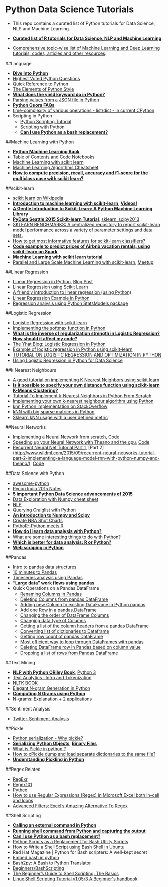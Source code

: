 # Python Data Science Tutorials 
- This repo contains a curated list of Python tutorials for Data Science, NLP and Machine Learning.

- [**Curated list of R tutorials for Data Science, NLP and Machine Learning**](https://github.com/ujjwalkarn/DataScienceR).

- [Comprehensive topic-wise list of Machine Learning and Deep Learning tutorials, codes, articles and other resources](https://github.com/ujjwalkarn/Machine-Learning-Tutorials/blob/master/README.md).

##Language
- [**Dive Into Python**](http://www.diveintopython.net/index.html)
- [Highest Voted Python Questions](http://stackoverflow.com/questions/tagged/python?sort=votes&pageSize=50)
- [Quick Reference to Python](http://www.dataschool.io/python-quick-reference/)
- [The Elements of Python Style](https://github.com/amontalenti/elements-of-python-style)
- [**What does the yield keyword do in Python?**](http://stackoverflow.com/questions/231767/what-does-the-yield-keyword-do-in-python)
- [Parsing values from a JSON file in Python](http://stackoverflow.com/questions/2835559/parsing-values-from-a-json-file-in-python)
- [**Python Quora FAQs**](https://www.quora.com/topic/Python-programming-language-1)
- [time-complexity of various operations - list/dict - in current CPython](https://wiki.python.org/moin/TimeComplexity)
- Scripting in Python
    - [Python Scripting Tutorial](http://www.dreamsyssoft.com/python-scripting-tutorial/intro-tutorial.php)
    - [Scripting with Python](https://www.schrodinger.com//AcrobatFile.php?type=supportdocs&type2=&ident=404)
    - [**Can I use Python as a bash replacement?**](http://stackoverflow.com/questions/209470/can-i-use-python-as-a-bash-replacement)

##Machine Learning with Python
- [**Python Machine Learning Book**](https://github.com/rasbt/python-machine-learning-book)
- [Table of Contents and Code Notebooks](https://github.com/rasbt/python-machine-learning-book/blob/master/README.md#table-of-contents-and-code-notebooks)
- [Machine Learning with scikit learn](http://www.dataschool.io/machine-learning-with-scikit-learn/)
- [Machine Learning Algorithms Cheatsheet](http://www.analyticsvidhya.com/blog/2015/09/full-cheatsheet-machine-learning-algorithms/)
- [**How to compute precision, recall, accuracy and f1-score for the multiclass case with scikit learn?**](http://stackoverflow.com/questions/31421413/how-to-compute-precision-recall-accuracy-and-f1-score-for-the-multiclass-case)

##scikit-learn
- [scikit learn on Wikipedia](https://en.wikipedia.org/wiki/Scikit-learn)
- [**Introduction to machine learning with scikit-learn**](https://github.com/justmarkham/scikit-learn-videos), [**Videos!**](http://blog.kaggle.com/author/kevin-markham/)
- [**A Gentle Introduction to Scikit-Learn: A Python Machine Learning Library**](http://machinelearningmastery.com/a-gentle-introduction-to-scikit-learn-a-python-machine-learning-library/)
- [**PyData Seattle 2015 Scikit-learn Tutorial**](https://github.com/jakevdp/sklearn_pydata2015), [sklearn_scipy2013](https://github.com/jakevdp/sklearn_scipy2013)
- [SKLEARN BENCHMARKS: A centralized repository to report scikit-learn model performance across a variety of parameter settings and data sets.](https://github.com/rhiever/sklearn-benchmarks)
- [How to get most informative features for scikit-learn classifiers?](http://stackoverflow.com/questions/11116697/how-to-get-most-informative-features-for-scikit-learn-classifiers)
- [**Code example to predict prices of Airbnb vacation rentals, using scikit-learn on Spark**](https://github.com/mapr-demos/spark-sklearn-airbnb-predict)
- [**Machine Learning with scikit learn tutorial**](http://amueller.github.io/sklearn_tutorial/)
- [Parallel and Large Scale Machine Learning with scikit-learn](https://speakerdeck.com/ogrisel/parallel-and-large-scale-machine-learning-with-scikit-learn), [Meetup](http://datasciencelondon.org/machine-learning-python-scikit-learn-ipython-dsldn-data-science-london-kaggle/)


##Linear Regression
- [Linear Regression in Python](http://nbviewer.ipython.org/github/justmarkham/DAT4/blob/master/notebooks/08_linear_regression.ipynb), [Blog Post](http://www.dataschool.io/linear-regression-in-python/)
- [Linear Regression using Scikit Learn](http://scikit-learn.org/stable/modules/generated/sklearn.linear_model.LinearRegression.html)
- [A friendly introduction to linear regression (using Python)](http://www.dataschool.io/linear-regression-in-python/)
- [Linear Regression Example in Python](http://scipy-cookbook.readthedocs.io/items/LinearRegression.html)
- [Regression analysis using Python StatsModels package](http://www.turingfinance.com/regression-analysis-using-python-statsmodels-and-quandl/)

##Logistic Regression
- [Logistic Regression with scikit learn](http://www.dataschool.io/logistic-regression-in-python-using-scikit-learn/)
- [Implementing the softmax function in Python](http://stackoverflow.com/questions/34968722/softmax-function-python)
- [**What is the inverse of regularization strength in Logistic Regression? How should it affect my code?**](http://stackoverflow.com/questions/22851316/what-is-the-inverse-of-regularization-strength-in-logistic-regression-how-shoul)
- [The Yhat Blog: Logistic Regression in Python](http://blog.yhat.com/posts/logistic-regression-and-python.html)
- [Example of logistic regression in Python using scikit-learn](http://www.dataschool.io/logistic-regression-in-python-using-scikit-learn/)
- [TUTORIAL ON LOGISTIC REGRESSION AND OPTIMIZATION IN PYTHON](https://learningwithdata.wordpress.com/2015/04/30/tutorial-on-logistic-regression-and-optimization-in-python/)
- [Using Logistic Regression in Python for Data Science](http://www.dummies.com/how-to/content/using-logistic-regression-in-python-for-data-scien.html)

##k Nearest Neighbours
- [A good tutorial on implementing K Nearest Neighbors using scikit learn](http://scikit-learn.org/stable/modules/neighbors.html)
- [**Is it possible to specify your own distance function using scikit-learn K-Means Clustering?**](http://stackoverflow.com/questions/5529625/is-it-possible-to-specify-your-own-distance-function-using-scikit-learn-k-means)
- [Tutorial To Implement k-Nearest Neighbors in Python From Scratch](http://machinelearningmastery.com/tutorial-to-implement-k-nearest-neighbors-in-python-from-scratch/)
- [Implementing your own k-nearest neighbour algorithm using Python](https://blog.cambridgecoding.com/2016/01/16/machine-learning-under-the-hood-writing-your-own-k-nearest-neighbour-algorithm/)
- [knn Python implementation on StackOverflow](http://stackoverflow.com/questions/5565935/k-nearest-neighbour-in-python)
- [kNN with big sparse matrices in Python](http://stackoverflow.com/questions/20333092/knn-with-big-sparse-matrices-in-python)
- [Sklearn kNN usage with a user defined metric](http://stackoverflow.com/questions/21052509/sklearn-knn-usage-with-a-user-defined-metric)



##Neural Networks
- [Implementing a Neural Network from scratch](http://www.wildml.com/2015/09/implementing-a-neural-network-from-scratch/), [Code](https://github.com/dennybritz/nn-from-scratch)
- [Speeding up your Neural Network with Theano and the gpu](http://www.wildml.com/2015/09/speeding-up-your-neural-network-with-theano-and-the-gpu/), [Code](https://github.com/dennybritz/nn-theano)
- [Recurrent Neural Net Tutorial Part 1](http://www.wildml.com/2015/09/recurrent-neural-networks-tutorial-part-1-introduction-to-rnns/), [Part 2] (http://www.wildml.com/2015/09/recurrent-neural-networks-tutorial-part-2-implementing-a-language-model-rnn-with-python-numpy-and-theano/), [Code](https://github.com/dennybritz/rnn-tutorial-rnnlm/)


##Data Science with Python
- [awesome-python](https://github.com/vinta/awesome-python)
- [Pycon India 2015 Notes](http://www.analyticsvidhya.com/blog/2015/10/notes-impressions-experience-excitement-pycon-india-2015/)
- [**5 important Python Data Science advancements of 2015**](https://medium.com/@elgehelge/the-5-most-important-python-data-science-advancements-of-2015-a136482da89b#.sp2c1la9z)
- [Data Exploration with Numpy cheat sheet](http://www.analyticsvidhya.com/blog/2015/07/11-steps-perform-data-analysis-pandas-python)
- [NLP](http://www.datasciencecentral.com/profiles/blogs/python-nlp-tools)
- [Querying Craiglist with Python](http://chrisholdgraf.com/querying-craigslist-with-python/?imm_mid=0d8940&cmp=em-data-na-na-newsltr_20150916)
- [**An introduction to Numpy and Scipy**](http://www.engr.ucsb.edu/~shell/che210d/numpy.pdf)
- [Create NBA Shot Charts](http://savvastjortjoglou.com/nba-shot-sharts.html)
- [PythoR- Python meets R](http://nipunbatra.github.io/2016/01/pythor/)
- [**How do I learn data analysis with Python?**](https://www.quora.com/How-do-I-learn-data-analysis-with-Python?redirected_qid=2464720)
- [What are some interesting things to do with Python?](https://www.quora.com/Python-programming-language-What-are-some-interesting-things-to-do-with-Python?redirected_qid=2324227)
- [**Which is better for data analysis: R or Python?**](https://www.quora.com/Which-is-better-for-data-analysis-R-or-Python)
- [**Web scraping in Python**](https://github.com/ujjwalkarn/Web-Scraping)

##Pandas
- [Intro to pandas data structures](http://www.gregreda.com/2013/10/26/intro-to-pandas-data-structures/)
- [10 minutes to Pandas](http://pandas.pydata.org/pandas-docs/stable/10min.html)
- [Timeseries analysis using Pandas](http://nbviewer.jupyter.org/github/twiecki/financial-analysis-python-tutorial/blob/master/1.%20Pandas%20Basics.ipynb)
- [**“Large data” work flows using pandas**](http://stackoverflow.com/questions/14262433/large-data-work-flows-using-pandas)
- Quick Operations on a Pandas DataFrame
    - [Renaming Columns in Pandas](http://stackoverflow.com/questions/11346283/renaming-columns-in-pandas)
    - [Deleting Columns from pandas DataFrame](http://stackoverflow.com/questions/13411544/delete-column-from-pandas-dataframe)
    - [Adding new Column to existing DataFrame in Python pandas](http://stackoverflow.com/questions/12555323/adding-new-column-to-existing-dataframe-in-python-pandas)
    - [Add one Row in a pandas.DataFrame](http://stackoverflow.com/questions/10715965/add-one-row-in-a-pandas-dataframe)
    - [Changing the order of DataFrame Columns](http://stackoverflow.com/questions/13148429/how-to-change-the-order-of-dataframe-columns)
    - [Changing data type of Columns](http://stackoverflow.com/questions/15891038/pandas-change-data-type-of-columns)
    - [Getting a list of the column headers from a pandas DataFrame](http://stackoverflow.com/questions/19482970/get-list-from-pandas-dataframe-column-headers)
    - [Converting list of dictionaries to Dataframe](http://stackoverflow.com/questions/20638006/convert-list-of-dictionaries-to-dataframe)
    - [Getting row count of pandas DataFrame](http://stackoverflow.com/questions/15943769/how-to-get-row-count-of-pandas-dataframe)
    - [Most efficient way to loop through DataFrames with pandas](http://stackoverflow.com/questions/7837722/what-is-the-most-efficient-way-to-loop-through-dataframes-with-pandas)
    - [Deleting DataFrame row in Pandas based on column value](http://stackoverflow.com/questions/18172851/deleting-dataframe-row-in-pandas-based-on-column-value)
    - [Dropping a list of rows from Pandas DataFrame](http://stackoverflow.com/questions/14661701/how-to-drop-a-list-of-rows-from-pandas-dataframe)


##Text Mining
- [**NLP with Python ORiley Book**](http://www.nltk.org/book_1ed/), [Python 3](http://www.nltk.org/book/)
- [Text Analytics : Intro and Tokenization](http://a4analytics.blogspot.sg/2015/03/text-mining-post-1.html)
- [NLTK BOOK](http://www.nltk.org/book/ch01.html)
- [Elegant N-gram Generation in Python](http://locallyoptimal.com/blog/2013/01/20/elegant-n-gram-generation-in-python/)
- [**Computing N Grams using Python**](http://stackoverflow.com/questions/13423919/computing-n-grams-using-python)
- [N-grams: Explanation + 2 applications](http://stackoverflow.com/questions/1032288/n-grams-explanation-2-applications)

##Sentiment Analysis
- [Twitter-Sentiment-Analysis](https://github.com/ujjwalkarn/Twitter-Sentiment-Analysis)


##Pickle
- [Python serialization - Why pickle?](http://stackoverflow.com/questions/8968884/python-serialization-why-pickle)
- [**Serializing Python Objects**](http://www.diveinto.org/python3/serializing.html), [**Binary Files**](http://www.diveinto.org/python3/files.html#binary)
- [What is Pickle in python ?](https://pythontips.com/2013/08/02/what-is-pickle-in-python/)
- [How to cPickle dump and load separate dictionaries to the same file?](http://stackoverflow.com/questions/11641493/how-to-cpickle-dump-and-load-separate-dictionaries-to-the-same-file)
- [**Understanding Pickling in Python**](http://stackoverflow.com/questions/7501947/understanding-pickling-in-python)


##Regex Related
- [RegExr](http://regexr.com/)
- [Regex101](https://regex101.com/)
- [Pythex](http://pythex.org/)
- [How to use Regular Expressions (Regex) in Microsoft Excel both in-cell and loops](http://stackoverflow.com/questions/22542834/how-to-use-regular-expressions-regex-in-microsoft-excel-both-in-cell-and-loops)
- [Advanced Filters: Excel’s Amazing Alternative To Regex](http://searchengineland.com/advanced-filters-excels-amazing-alternative-to-regex-143680)

##Shell Scripting
- [**Calling an external command in Python**](http://stackoverflow.com/questions/89228/calling-an-external-command-in-python)
- [**Running shell command from Python and capturing the output**](http://stackoverflow.com/questions/4760215/running-shell-command-from-python-and-capturing-the-output)
- [**Can I use Python as a bash replacement?**](http://stackoverflow.com/questions/209470/can-i-use-python-as-a-bash-replacement)
- [Python Scripts as a Replacement for Bash Utility Scripts](http://www.linuxjournal.com/content/python-scripts-replacement-bash-utility-scripts)
- [How to Write a Shell Script using Bash Shell in Ubuntu](https://www.youtube.com/watch?v=He-5BpUGSag)
- Red Hat Magazine | Python for Bash scripters: A well-kept secret
- [Embed bash in python](http://stackoverflow.com/questions/2651874/embed-bash-in-python)
- [Bash2py: A Bash to Python Translator](https://cs.uwaterloo.ca/~ijdavis/bash2py-final.pdf)
- [Beginners/BashScripting](https://help.ubuntu.com/community/Beginners/BashScripting)
- [The Beginner’s Guide to Shell Scripting: The Basics](http://www.howtogeek.com/67469/the-beginners-guide-to-shell-scripting-the-basics/)
- [Linux Shell Scripting Tutorial v1.05r3 A Beginner's handbook](http://www.freeos.com/guides/lsst/)
